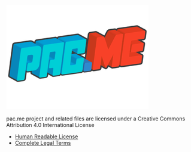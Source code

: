 ![project-poster][poster]

[poster]:https://raw.githubusercontent.com/ymz-rocks/emblems/master/pac.me/logo.png "pac.me project"

pac.me project and related files are licensed under a Creative Commons Attribution 4.0 International License

* [Human Readable License](http://creativecommons.org/licenses/by/4.0/)
* [Complete Legal Terms](http://creativecommons.org/licenses/by/4.0/legalcode)
